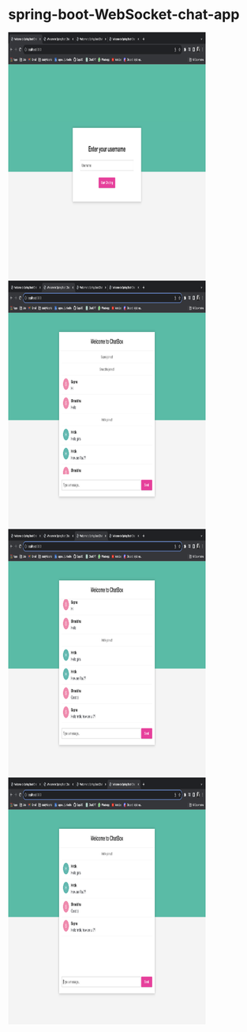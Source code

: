 # spring-boot-WebSocket-chat-app

<img class="" src="images/img1.png" width="400" height="500" />
<img class="" src="images/img2.png" width="400" height="500" />
<img class="" src="images/img3.png" width="400" height="500" />
<img class="" src="images/img4.png" width="400" height="500" />
